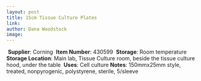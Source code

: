```yaml
---
layout: post 
title: 15cm Tissue Culture Plates
link: 
author: Dana Woodstock
image: 
---
```

​
**Supplier**: Corning
​
**Item Number**: 430599
​
**Storage**: Room temperature
​
**Storage Location**: Main lab, Tissue Culture room, beside the tissue culture hood, under the table
​
**Uses**: Cell culture
​
**Notes**: 150mmx25mm style, treated, nonpyrogenic, polystyrene, sterile, 5/sleeve
